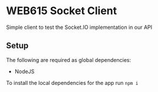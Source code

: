 # WEB615 Socket Client #

Simple client to test the Socket.IO implementation in our API

## Setup ##

The following are required as global dependencies:

* NodeJS

To install the local dependencies for the app run ``` npm i ```
